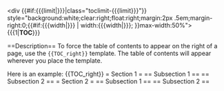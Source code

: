 <includeonly><div {{#if:{{{limit|}}}|class="toclimit-{{{limit}}}"}} style="background:white;clear:right;float:right;margin:2px .5em;margin-right:0;{{#if:{{{width|}}} | width:{{{width|}}}; }}max-width:50%">
{{{1|__TOC__}}}
</div></includeonly>
<noinclude>
==Description==
To force the table of contents to appear on the right of a page, use the <code>{{TOC_right}}</code> template. The table of contents will appear wherever you place the template.

Here is an example:
{{TOC_right}}
= Section 1 =
== Subsection 1 ==
== Subsection 2 == 
= Section 2 =
== Subsection 1 == 
== Subsection 2 == 
</noinclude>
